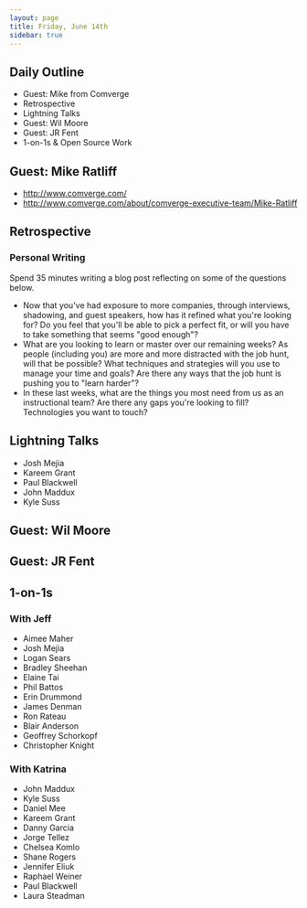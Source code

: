 ```yaml
---
layout: page
title: Friday, June 14th
sidebar: true
---
```


## Daily Outline

* Guest: Mike from Comverge
* Retrospective
* Lightning Talks
* Guest: Wil Moore
* Guest: JR Fent
* 1-on-1s & Open Source Work

## Guest: Mike Ratliff

* http://www.comverge.com/
* http://www.comverge.com/about/comverge-executive-team/Mike-Ratliff

## Retrospective

### Personal Writing

Spend 35 minutes writing a blog post reflecting on some of the questions below.

* Now that you've had exposure to more companies, through interviews, shadowing, and guest speakers, how has it refined what you're looking for? Do you feel that you'll be able to pick a perfect fit, or will you have to take something that seems "good enough"?
* What are you looking to learn or master over our remaining weeks? As people (including you) are more and more distracted with the job hunt, will that be possible? What techniques and strategies will you use to manage your time and goals? Are there any ways that the job hunt is pushing you to "learn harder"?
* In these last weeks, what are the things you most need from us as an instructional team? Are there any gaps you're looking to fill? Technologies you want to touch?

## Lightning Talks

* Josh Mejia
* Kareem Grant
* Paul Blackwell
* John Maddux
* Kyle Suss

## Guest: Wil Moore

## Guest: JR Fent

## 1-on-1s

### With Jeff

* Aimee Maher
* Josh Mejia
* Logan Sears
* Bradley Sheehan
* Elaine Tai
* Phil Battos
* Erin Drummond
* James Denman
* Ron Rateau
* Blair Anderson
* Geoffrey Schorkopf
* Christopher Knight

### With Katrina

* John Maddux
* Kyle Suss
* Daniel Mee
* Kareem Grant
* Danny Garcia
* Jorge Tellez
* Chelsea Komlo
* Shane Rogers
* Jennifer Eliuk
* Raphael Weiner
* Paul Blackwell
* Laura Steadman
